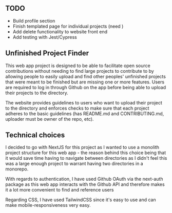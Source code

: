 ## TODO
- Build profile section
- Finish templated page for individual projects (need )
- Add delete functionality to website front end
- Add testing with Jest/Cypress

## Unfinished Project Finder
This web app project is designed to be able to facilitate open source contributions without needing to find large projects to contribute to by allowing people to easily upload and find other peoples' unfinished projects that were meant to be finished but are missing one or more features. Users are required to log in through Github on the app before being able to upload their projects to the directory. 

The website provides guidelines to users who want to upload their project to the directory and enforces checks to make sure that each project adheres to the basic guidelines (has README.md and CONTRIBUTING.md, uploader must be owner of the repo, etc). 

## Technical choices
I decided to go with NextJS for this project as I wanted to use a monolith project structure for this web app - the reason behind this choice being that it would save time having to navigate between directories as I didn't feel this was a large enough project to warrant having two directories in a monorepo. 

With regards to authentication, I have used Github OAuth via the next-auth package as this web app interacts with the Github API and therefore makes it a lot more convenient to find and reference users 

Regarding CSS, I have used TailwindCSS since it's easy to use and can make mobile-responsiveness very easy. 